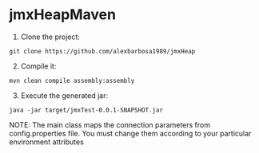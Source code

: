 # jmxHeapMaven

1. Clone the project:

~~~
git clone https://github.com/alexbarbosa1989/jmxHeap
~~~

2. Compile it:

~~~
mvn clean compile assembly:assembly
~~~

3. Execute the generated jar:

~~~
java -jar target/jmxTest-0.0.1-SNAPSHOT.jar
~~~

NOTE: The main class maps the connection parameters from config.properties file. You must change them according to your particular environment attributes
